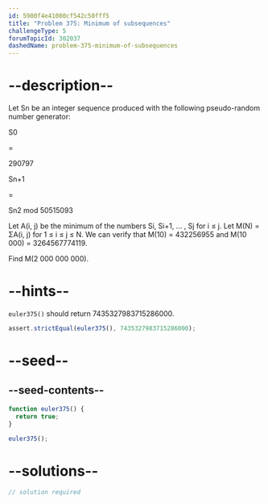 ```yaml
---
id: 5900f4e41000cf542c50fff5
title: "Problem 375: Minimum of subsequences"
challengeType: 5
forumTopicId: 302037
dashedName: problem-375-minimum-of-subsequences
---
```


# --description--

Let Sn be an integer sequence produced with the following pseudo-random number generator:

S0

=

290797

Sn+1

=

Sn2 mod 50515093

Let A(i, j) be the minimum of the numbers Si, Si+1, ... , Sj for i ≤ j. Let M(N) = ΣA(i, j) for 1 ≤ i ≤ j ≤ N. We can verify that M(10) = 432256955 and M(10 000) = 3264567774119.

Find M(2 000 000 000).

# --hints--

`euler375()` should return 7435327983715286000.

```js
assert.strictEqual(euler375(), 7435327983715286000);
```

# --seed--

## --seed-contents--

```js
function euler375() {
  return true;
}

euler375();
```

# --solutions--

```js
// solution required
```
